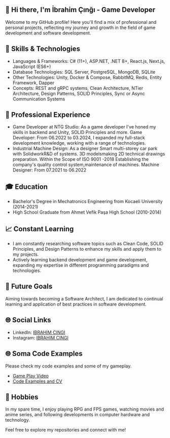 ## 👋 Hi there, I'm İbrahim Çınğı - Game Developer
Welcome to my GitHub profile! Here you'll find a mix of professional and personal projects, reflecting my journey and growth in the field of game development and software development.

## 🧰 Skills & Technologies

* Languages & Frameworks: C# (11+), ASP.NET, .NET 8+, React.js, Next.js, JavaScript (ES6+)
* Database Technologies: SQL Server, PostgreSQL, MongoDB, SQLite
* Other Technologies: Unity, Docker & Compose, RabbitMQ, Redis, Entity Framework, Dapper
* Concepts: REST and gRPC systems, Clean Architecture, NTier Architecture, Design Patterns, SOLID Principles, Sync or Async Communication Systems

## 💼 Professional Experience

* Game Developer at NTG Studio: As a game developer I've honed my skills in backend and Unity, SOLID Principles and more.
Game Developer: From 06.2022 to 03.2024, I expanded my full-stack development knowledge, working with a range of technologies.
* Industrial Machine Design: As a designer Smart multi-storey car park with SolidworkR&D of systems. 3D modelsmaking 2D technical drawings preparation.
Within the Scope of ISO 9001 -2018 Establishing the company's quality control system,maintenance of machines.
Machine Designer: From 07.2021 to 06.2022

## 🎓 Education

* Bachelor's Degree in Mechatronics Engineering from Kocaeli University (2014-2021)
* High School Graduate from Ahmet Vefik Paşa High School (2010-2014)

## 📈 Constant Learning

* I am constantly researching software topics such as Clean Code, SOLID Principles, and Design Patterns to enhance my skills and apply them to my projects.
* Actively learning backend development and game development, expanding my expertise in different programming paradigms and technologies.
  
## 🎯 Future Goals
Aiming towards becoming a Software Architect, I am dedicated to continual learning and application of best practices in software development.

## 🌐 Social Links

* LinkedIn: [IBRAHIM CINGI](https://www.linkedin.com/in/ibrahim-cingi/)
* Instagram:  [IBRAHIM CINGI](https://www.instagram.com/ibrahimcngi)

## 🌐 Soma Code Examples
Please check my code examples and some of my gameplay.
* [Game Play Video](https://youtu.be/njGHB3pmXiU?si=YGBeh289V8Vpss5N)
* [Code Examples and CV](https://drive.google.com/drive/folders/1e5wO-vMY8xNuQ-6N1Uw82y64qqg78cPF?usp=sharing)

## 🎲 Hobbies

In my spare time, I enjoy playing RPG and FPS games, watching movies and anime series, and following developments in computer hardware and technology.

Feel free to explore my repositories and connect with me!
